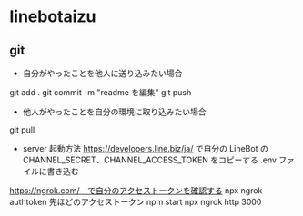 # linebotaizu

## git
- 自分がやったことを他人に送り込みたい場合

git add .
git commit -m "readme を編集"
git push

- 他人がやったことを自分の環境に取り込みたい場合

git pull

- server 起動方法
https://developers.line.biz/ja/ で自分の LineBot の CHANNEL_SECRET、CHANNEL_ACCESS_TOKEN をコピーする
.env ファイルに書き込む

https://ngrok.com/　で自分のアクセストークンを確認する
npx ngrok authtoken 先ほどのアクセストークン
npm start
npx ngrok http 3000